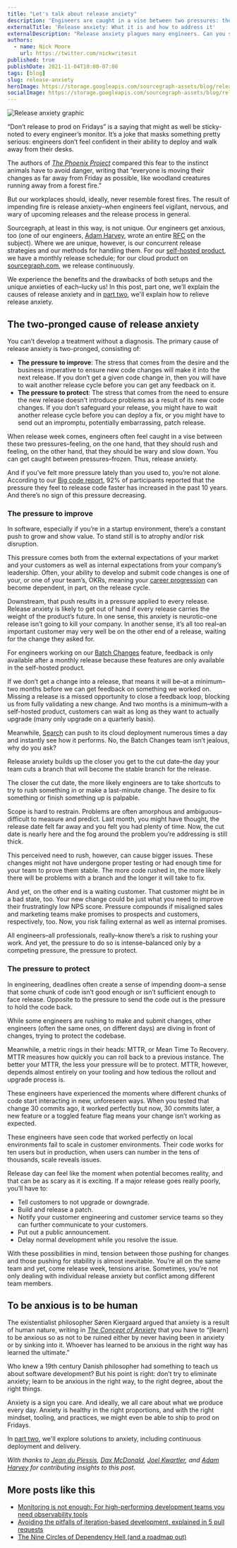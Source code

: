 ```yaml
---
title: "Let's talk about release anxiety"
description: 'Engineers are caught in a vise between two pressures: the pressure to get code changes into the next release and to protect the release from bugs. The result? Release anxiety.'
externalTitle: 'Release anxiety: What it is and how to address it'
externalDescription: "Release anxiety plagues many engineers. Can you squeeze in this last code change? Will this last code change break production? Let's talk about ways to deal with the anxiety."
authors:
  - name: Nick Moore
    url: https://twitter.com/nickwritesit
published: true
publishDate: 2021-11-04T10:00-07:00
tags: [blog]
slug: release-anxiety
heroImage: https://storage.googleapis.com/sourcegraph-assets/blog/release-anxiety-images/release-anxiety-hero.png
socialImage: https://storage.googleapis.com/sourcegraph-assets/blog/release-anxiety-images/release-anxiety-hero.png
---
```


![Release anxiety graphic](https://storage.googleapis.com/sourcegraph-assets/blog/release-anxiety-images/release-anxiety-hero.png)

“Don’t release to prod on Fridays” is a saying that might as well be sticky-noted to every engineer’s monitor. It’s a joke that masks something pretty serious: engineers don’t feel confident in their ability to deploy and walk away from their desks.

The authors of _[The Phoenix Project](https://www.amazon.com/Phoenix-Project-DevOps-Helping-Business/dp/1942788290/)_ compared this fear to the instinct animals have to avoid danger, writing that “everyone is moving their changes as far away from Friday as possible, like woodland creatures running away from a forest fire.”

But our workplaces should, ideally, never resemble forest fires. The result of impending fire is release anxiety–when engineers feel vigilant, nervous, and wary of upcoming releases and the release process in general.

Sourcegraph, at least in this way, is not unique. Our engineers get anxious, too (one of our engineers, [Adam Harvey](https://handbook.sourcegraph.com/company/team#adam-harvey-hehim), wrote an entire [RFC](https://handbook.sourcegraph.com/communication/rfcs) on the subject). Where we are unique, however, is our concurrent release strategies and our methods for handling them. For our [self-hosted product](https://about.sourcegraph.com/#get-started), we have a monthly release schedule; for our cloud product on [sourcegraph.com](https://sourcegraph.com/), we release continuously.

We experience the benefits and the drawbacks of both setups and the unique anxieties of each–lucky us! In this post, part one, we’ll explain the causes of release anxiety and in [part two](https://about.sourcegraph.com/blog/continuous-delivery-mindset/), we'll explain how to relieve release anxiety.

## The two-pronged cause of release anxiety

You can’t develop a treatment without a diagnosis. The primary cause of release anxiety is two-pronged, consisting of:

- **The pressure to improve**: The stress that comes from the desire and the business imperative to ensure new code changes will make it into the next release. If you don’t get a given code change in, then you will have to wait another release cycle before you can get any feedback on it.
- **The pressure to protect**: The stress that comes from the need to ensure the new release doesn’t introduce problems as a result of its new code changes. If you don’t safeguard your release, you might have to wait another release cycle before you can deploy a fix, or you might have to send out an impromptu, potentially embarrassing, patch release.

When release week comes, engineers often feel caught in a vise between these two pressures–feeling, on the one hand, that they should rush and feeling, on the other hand, that they should be wary and slow down. You can get caught between pressures–frozen. Thus, release anxiety.

And if you’ve felt more pressure lately than you used to, you’re not alone. According to our [Big code report](https://info.sourcegraph.com/emergence-of-big-code-2020-survey?_ga=2.117030534.1813537383.1623859682-2046487521.1621427028), 92% of participants reported that the pressure they feel to release code faster has increased in the past 10 years. And there’s no sign of this pressure decreasing.

### The pressure to improve

In software, especially if you’re in a startup environment, there’s a constant push to grow and show value. To stand still is to atrophy and/or risk disruption.

This pressure comes both from the external expectations of your market and your customers as well as internal expectations from your company’s leadership. Often, your ability to develop and submit code changes is one of your, or one of your team’s, OKRs, meaning your [career progression](https://about.sourcegraph.com/blog/software-engineer-career-ladder/) can become dependent, in part, on the release cycle.

Downstream, that push results in a pressure applied to every release. Release anxiety is likely to get out of hand if every release carries the weight of the product’s future. In one sense, this anxiety is neurotic–one release isn’t going to kill your company. In another sense, it’s all too real–an important customer may very well be on the other end of a release, waiting for the change they asked for.

For engineers working on our [Batch Changes](https://about.sourcegraph.com/batch-changes/) feature, feedback is only available after a monthly release because these features are only available in the self-hosted product.

If we don’t get a change into a release, that means it will be–at a minimum–two months before we can get feedback on something we worked on. Missing a release is a missed opportunity to close a feedback loop, blocking us from fully validating a new change. And two months is a minimum–with a self-hosted product, customers can wait as long as they want to actually upgrade (many only upgrade on a quarterly basis).

Meanwhile, [Search](https://sourcegraph.com/search) can push to its cloud deployment numerous times a day and instantly see how it performs. No, the Batch Changes team isn’t jealous, why do you ask?

Release anxiety builds up the closer you get to the cut date–the day your team cuts a branch that will become the stable branch for the release.

The closer the cut date, the more likely engineers are to take shortcuts to try to rush something in or make a last-minute change. The desire to fix something or finish something up is palpable.

Scope is hard to restrain. Problems are often amorphous and ambiguous–difficult to measure and predict. Last month, you might have thought, the release date felt far away and you felt you had plenty of time. Now, the cut date is nearly here and the fog around the problem you’re addressing is still thick.

This perceived need to rush, however, can cause bigger issues. These changes might not have undergone proper testing or had enough time for your team to prove them stable. The more code rushed in, the more likely there will be problems with a branch and the longer it will take to fix.

And yet, on the other end is a waiting customer. That customer might be in a bad state, too. Your new change could be just what you need to improve their frustratingly low NPS score. Pressure compounds if misaligned sales and marketing teams make promises to prospects and customers, respectively, too. Now, you risk failing external as well as internal promises.

All engineers–all professionals, really–know there’s a risk to rushing your work. And yet, the pressure to do so is intense–balanced only by a competing pressure, the pressure to protect.

### The pressure to protect

In engineering, deadlines often create a sense of impending doom–a sense that some chunk of code isn’t good enough or isn’t sufficient enough to face release. Opposite to the pressure to send the code out is the pressure to hold the code back.

While some engineers are rushing to make and submit changes, other engineers (often the same ones, on different days) are diving in front of changes, trying to protect the codebase.

Meanwhile, a metric rings in their heads: MTTR, or Mean Time To Recovery. MTTR measures how quickly you can roll back to a previous instance. The better your MTTR, the less your pressure will be to protect. MTTR, however, depends almost entirely on your tooling and how tedious the rollout and upgrade process is.

These engineers have experienced the moments where different chunks of code start interacting in new, unforeseen ways. When you tested that change 30 commits ago, it worked perfectly but now, 30 commits later, a new feature or a toggled feature flag means your change isn’t working as expected.

These engineers have seen code that worked perfectly on local environments fail to scale in customer environments. Their code works for ten users but in production, when users can number in the tens of thousands, scale reveals issues.

Release day can feel like the moment when potential becomes reality, and that can be as scary as it is exciting. If a major release goes really poorly, you’ll have to:

- Tell customers to not upgrade or downgrade.
- Build and release a patch.
- Notify your customer engineering and customer service teams so they can further communicate to your customers.
- Put out a public announcement.
- Delay normal development while you resolve the issue.

With these possibilities in mind, tension between those pushing for changes and those pushing for stability is almost inevitable. You’re all on the same team and yet, come release week, tensions arise. Sometimes, you’re not only dealing with individual release anxiety but conflict among different team members.

## To be anxious is to be human

The existentialist philosopher Søren Kiergaard argued that anxiety is a result of human nature, writing in _[The Concept of Anxiety](https://www.amazon.com/dp/B00BNY0RYG/)_ that you have to “[learn] to be anxious so as not to be ruined either by never having been in anxiety or by sinking into it. Whoever has learned to be anxious in the right way has learned the ultimate.”

Who knew a 19th century Danish philosopher had something to teach us about software development? But his point is right: don’t try to eliminate anxiety; learn to be anxious in the right way, to the right degree, about the right things.

Anxiety is a sign you care. And ideally, we all care about what we produce every day. Anxiety is healthy in the right proportions, and with the right mindset, tooling, and practices, we might even be able to ship to prod on Fridays.

In [part two](https://about.sourcegraph.com/blog/continuous-delivery-mindset/), we'll explore solutions to anxiety, including continuous deployment and delivery.

_With thanks to [Jean du Plessis](https://handbook.sourcegraph.com/company/team#jean-du-plessis-hehim), [Dax McDonald](https://handbook.sourcegraph.com/company/team#dax-mcdonald-hehim), [Joel Kwartler](https://handbook.sourcegraph.com/company/team#joel-kwartler-hehim), and [Adam Harvey](https://handbook.sourcegraph.com/company/team#adam-harvey-hehim) for contributing insights to this post._

## More posts like this

- [Monitoring is not enough: For high-performing development teams you need observability tools](https://about.sourcegraph.com/blog/role-of-observability-tools-high-performing-development-teams/)
- [Avoiding the pitfalls of iteration-based development, explained in 5 pull requests](https://about.sourcegraph.com/blog/avoiding-the-pitfalls-of-iteration-based-development/)
- [The Nine Circles of Dependency Hell (and a roadmap out)](https://about.sourcegraph.com/blog/nine-circles-of-dependency-hell/)
